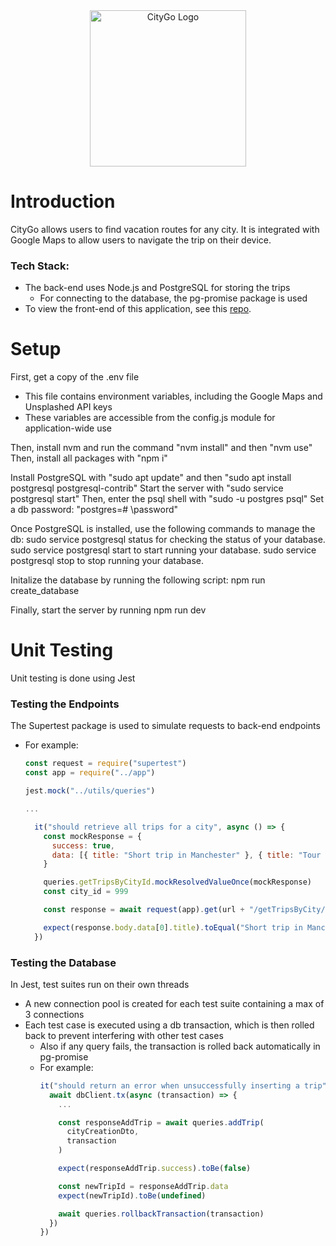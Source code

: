 <div align="center">
  <img src="https://github.com/alter5/city-go/assets/36527069/6a3e2d75-04c8-4f7e-8be5-f78724bb53d6" alt="CityGo Logo" width="250">
</div>

# Introduction
CityGo allows users to find vacation routes for any city. It is integrated with Google Maps to allow users to navigate the trip on their device.

### Tech Stack:
* The back-end uses Node.js and PostgreSQL for storing the trips
  * For connecting to the database, the pg-promise package is used
* To view the front-end of this application, see this [repo](https://github.com/alter5/citygo-frontend-angular "CityGo frontend repo"). 

# Setup
First, get a copy of the .env file
* This file contains environment variables, including the Google Maps and Unsplashed API keys
* These variables are accessible from the config.js module for application-wide use

Then, install nvm and run the command "nvm install" and then "nvm use"
Then, install all packages with "npm i"

Install PostgreSQL with "sudo apt update" and then "sudo apt install postgresql postgresql-contrib"
Start the server with "sudo service postgresql start"
Then, enter the psql shell with "sudo -u postgres psql" 
Set a db password: "postgres=# \password"

Once PostgreSQL is installed, use the following commands to manage the db:
  sudo service postgresql status for checking the status of your database.
  sudo service postgresql start to start running your database.
  sudo service postgresql stop to stop running your database.

Initalize the database by running the following script:
  npm run create_database

Finally, start the server by running
  npm run dev

# Unit Testing
Unit testing is done using Jest
### Testing the Endpoints
The Supertest package is used to simulate requests to back-end endpoints
* For example:
    ```javascript
    const request = require("supertest")
    const app = require("../app")
    
    jest.mock("../utils/queries")

    ...

      it("should retrieve all trips for a city", async () => {
        const mockResponse = {
          success: true,
          data: [{ title: "Short trip in Manchester" }, { title: "Tour Liverpool" }]
        }
    
        queries.getTripsByCityId.mockResolvedValueOnce(mockResponse)
        const city_id = 999

        const response = await request(app).get(url + "/getTripsByCity/" + city_id)

        expect(response.body.data[0].title).toEqual("Short trip in Manchester")
      })
    ```

### Testing the Database
In Jest, test suites run on their own threads
* A new connection pool is created for each test suite containing a max of 3 connections
* Each test case is executed using a db transaction, which is then rolled back to prevent interfering with other test cases
  * Also if any query fails, the transaction is rolled back automatically in pg-promise
  * For example:
    ```javascript
    it("should return an error when unsuccessfully inserting a trip", async () => {
      await dbClient.tx(async (transaction) => {
        ...
  
        const responseAddTrip = await queries.addTrip(
          cityCreationDto,
          transaction
        )
  
        expect(responseAddTrip.success).toBe(false)
  
        const newTripId = responseAddTrip.data
        expect(newTripId).toBe(undefined)
  
        await queries.rollbackTransaction(transaction)
      })
    })
    ```
